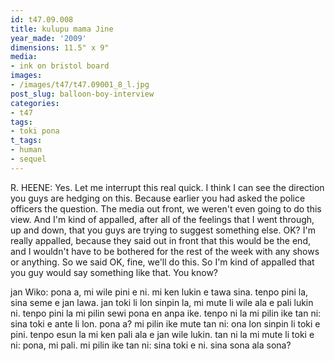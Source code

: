 ```yaml
---
id: t47.09.008
title: kulupu mama Jine
year_made: '2009'
dimensions: 11.5" x 9"
media:
- ink on bristol board
images:
- /images/t47/t47.09001_8_l.jpg 
post_slug: balloon-boy-interview
categories:
- t47
tags:
- toki pona
t_tags:
- human
- sequel
---
```


R. HEENE: Yes. Let me interrupt this real quick. I think I can see the direction you guys are hedging on this. Because earlier you had asked the police officers the question. The media out front, we weren't even going to do this view. And I'm kind of appalled, after all of the feelings that I went through, up and down, that you guys are trying to suggest something else. 
OK? I'm really appalled, because they said out in front that this would be the end, and I wouldn't have to be bothered for the rest of the week with any shows or anything. So we said OK, fine, we'll do this. So I'm kind of appalled that you guy would say something like that. You know?

jan Wiko: pona a, mi wile pini e ni. mi ken lukin e tawa sina. tenpo pini la, sina seme e jan lawa. jan toki li lon sinpin la, mi mute li wile ala e pali lukin ni. tenpo pini la mi pilin sewi pona en anpa ike. tenpo ni la mi pilin ike tan ni: sina toki e ante li lon. pona a? mi pilin ike mute tan ni: ona lon sinpin li toki e pini. tenpo esun la mi ken pali ala e jan wile lukin. tan ni la mi mute li toki e ni: pona, mi pali. mi pilin ike tan ni: sina toki e ni. sina sona ala sona?
